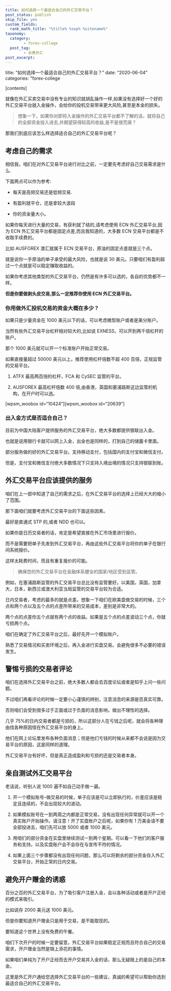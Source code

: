 ```yaml
---
title: 如何选择一个最适合自己的外汇交易平台？
post_status: publish
skip_file: yes
custom_fields:
  rank_math_title: "%title% %sep% %sitename%"
taxonomy:
  category:
        - forex-college
  post_tag:
        - 水煮外汇
post_excerpt: 
---
```

title: “如何选择一个最适合自己的外汇交易平台？” date: “2020-06-04” categories: "forex-college

[contents]

就像在外汇买卖交易中没有专业的知识就胡乱操作一样,如果没有选择好一个好的外汇交易平台就入金操作，会给你的投机交易带来更大风险,甚至是本金的损失。

> 想象一下，如果你对即将入金操作的外汇交易平台都不了解的话，就将自己的全部资金投入进去,并期望获得较高的收益,是不是很荒唐？

那我们到底应该怎么样选择适合自己的外汇交易平台呢？

## 考虑自己的需求

相信我，咱们在对外汇交易平台进行对比之前，一定要先考虑好自己交易需求是什么.

下面两点可以作为参考:

* 每天是高频交易还是低频交易.

* 有盈利就平仓，还是拿较大波段

* 你的资金量大小。

如果你每天进行大量的交易，有获利就了结的,请考虑使用 ECN 外汇交易平台,因为 ECN 外汇交易平台都是固定点差,而且我知道的，大多数 ECN 交易平台都是不收取手续费的。

比如 AUSFOREX 澳汇就属于 ECN 交易平台，原油的固定点差就是三个点。

就是说你一手原油的单子承受的最大风险，也就是说 30 美元。只要咱们有盈利超过一个点就是可以稳定赚取收益的。

如果你考虑其他类型的外汇交易平台，仍然是有许多可以选的，各自的优势都不一样。

**但是你要做剥头皮交易,那么一定推荐你使用 ECN 外汇交易平台。**

### 你用做外汇投机交易的资金大概在多少？

如果只是少量资金在 1000 美元以下的话，可以考虑微型账户或者是美分账户。

当然有些外汇交易平台杠杆相对较大的,比如说 EXNESS，可以开到两千倍杠杆的账户。

那个 1000 美元就可以开一个标准账户开始正常交易。

如果直接量超过 50000 美元以上，推荐使用杠杆倍数不超 400 百倍，正规监管的交易平台。

1. ATFX 最高两百倍的杠杆，FCA 和 CySEC 监管的平台。

1. AUSFOREX 最高杠杆倍数 400 倍,由香港，英国和塞浦路斯这边监管的机构，在开户时可以选。

[wpsm_woobox id=“10424”][wpsm_woobox id=“20639”]

### 出入金方式是否适合自己？

目前为中国大陆客户提供服务的外汇交易平台，绝大多数都提供银联出入金。

也就是说用银行卡就可以网上入金，出金也是同样的，打到自己的储蓄卡里面。

部分服务做的好的外汇交易平台。支持移动支付，包括国内的支付宝和微信支付。

但是，支付宝和微信支付绝大多数情况下只支持入境出境的情况只支持银联到账。

## 外汇交易平台应该提供的服务

咱们在上一部中知道了自己的需求之后，在外汇交易平台的选择上已经大大的缩小了范围。

那下面咱们就要考虑外汇交易平台的下面这些因素。

最好是直通式 STP 的,或者 NDD 也可以。

如果你是日历交易者的话，肯定是希望直接在外汇市场里进行报价。

而不是需要把单子先发到外汇交易平台，再由这些外汇交易平台将你的单子在银行间系统报价。

这样太耗费时间，而且有重复报价的可能。

> 确保您的外汇交易平台在金融体系健全的国家/地区受到监管。

例如，在塞浦路斯监管的外汇交易平台总比没有监管要好。以美国，英国，加拿大，日本，新西兰或澳大利亚当局监管的交易平台较为合适。

日内交易者，考虑的最多的就是点差。想象一下咱们在欧美盘做交易的时候，三个点和两个点以及五个点的点差所带来的交易成本，差别是非常大的。

两个点的点差你五个点就有两个点的收益。如果是五个点的点差波动三个点，你就亏损两个点。

咱们在确定了外汇交易平台之后，最好先开一个模拟账户。

熟悉了交易情况和买卖环境之后，再入金进行实盘交易。会避免很多不必要的错误发生。

## 警惕亏损的交易者评论

咱们在选择外汇交易平台之前，绝大多数人都会去百度论坛或者是知乎上问一些问题。

不过咱们再看评论的时候一定要小心谨慎的辨别，注意消息的来源是否真实可靠。

否则咱们会受到很多过于正面或过于负面的消息影响，做出不理性的选择。

几乎 75%的日内交易者都是亏损的，所以这部分人在亏钱之后呢，就会将各种理由找各种原因怪在外汇交易平台的身上。

他们在网上论坛里发布各种负面消息；但是他们亏钱的时候从来都不会说是因为交易平台的原因，这是同样的道理。

外汇交易平台有好坏，但是真正造成盈利和亏损的还是交易者本身。

## 亲自测试外汇交易平台

老话说，听别人说 1000 遍不如自己动手做一遍。

1. 开一个模拟账号–做交易的时候，单子应该是可以立即执行的，价差应该是稳定且连续的，不会出现较大的波动。

1. 如果模拟账号在一到两周之内都是正常交易，没有出现任何异常就可以开一个真实账户开始操作。请注意！开了实盘账户之后呢，如果你有 1 万美金请不要全部投进去，咱们先可以放 5000 或者 1000 美元。

1. 用咱们的部分资金在实盘里继续测试一到两个星期。可以看一下他们的客户服务和支持。以及实盘账户会不会存在与宣传不符的情况。

1. 如果上面三个步骤都没有出现任何问题，那么可以将剩余的部分资金存入外汇交易平台，开始正常的日内交易。

## 避免开户赠金的诱惑

百分之百的外汇交易平台，为了吸引客户注册入金，会以各种活动或者是开户正经的模式来吸引。

比如说存 2000 美元送 1000 美元。

但是你要知道开户赠金只是用于交易，是不能取现的。

要知道这个世界上没有免费的午餐。

咱们下次开户的时候一定要留意，外汇交易平台如果稳定正规而且符合自己的交易需求，开户赠金当然是锦上添花的事情。

如果咱们单纯为了开户正经而去开户交易并入金的话，那么无疑赔上的是自己的本金。

这里是外汇开户通给您选择外汇交易平台的一些建议，真诚的希望可以帮助你选到最适合自己的外汇交易平台。